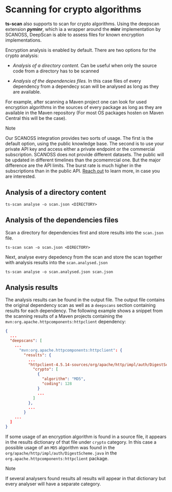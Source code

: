 # Scanning for crypto algorithms

**ts-scan** also supports to scan for crypto algorithms. Using the deepscan extension ***pyminr***, which ia a wrapper around the **minr** implementation by SCANOSS, DeepScan is able to assess files for known encryption implementations.

Encryption analysis is enabled by default. There are two options for the crypto analysis:

* *Analysis of a directory content.* Can be useful when only the source code from a directory has to be scanned

* *Analysis of the dependencies files.* In this case files of every dependency from a dependecy scan will be analysed as long as they are available. 

For example, after scanning a Maven project one can look for used encryption algorithms in the sources of every package as long as they are available in the Maven repository (For most OS packages hosten on Maven Central this will be the case).

> [!NOTE]
>
> Our SCANOSS integration provides two sorts of usage. The first is the default option, using the public knowledge base. The second is to use your private API key and access either a private endpoint or the commercial subscription. SCANOSS does not provide different datasets. The public will be updated in different timelines than the pcomemrcial one. But the major difference are the API limits. The burst rate is much higher in the subscriptions than in the public API. [Reach out](https://www.trustsource.io/contact) to learn more, in case you are interested.  
>

## Analysis of a directory content

```shell
ts-scan analyse -o scan.json <DIRECTORY>
```


## Analysis of the dependencies files

Scan a directory for dependencies first and store results into the ```scan.json``` file.

```shell
ts-scan scan -o scan.json <DIRECTORY>
```

Next, analyse every depedency from the scan and store the scan together with analysis results into the ```scan.analysed.json``` 

```shell
ts-scan analyse -o scan.analysed.json scan.json
```

## Analysis results

The analysis results can be found in the output file. The output file contains the original dependency scan as well as a ```deepscans``` section containing results for each dependency.  The following example shows a snippet from the scanning results of a Maven projects containing the ```mvn:org.apache.httpcomponents:httpclient``` dependency:

```json
{
  ...
  "deepscans": [
    ...
      "mvn:org.apache.httpcomponents:httpclient": {
        "results": {
          ...
          "httpclient-4.5.14-sources/org/apache/http/impl/auth/DigestScheme.java": {
            "crypto": [
              {
                "algorithm": "MD5",
                "coding": 128
              }
              ...
            ]
          },
          ...
        }
    ...
  ]
}

```

If some usage of an encryption algorithm is found in a source file, it appears in the results dictionary of that file under ```crypto``` category. In this case a possible usage of an ```MD5``` algorithm was found in the ```org/apache/http/impl/auth/DigestScheme.java``` in the ```org.apache.httpcomponents:httpclient``` package.  

> [!NOTE]
>
> If several analysers found results all results will appear in that dictionary but every analyser will have a separate category.

